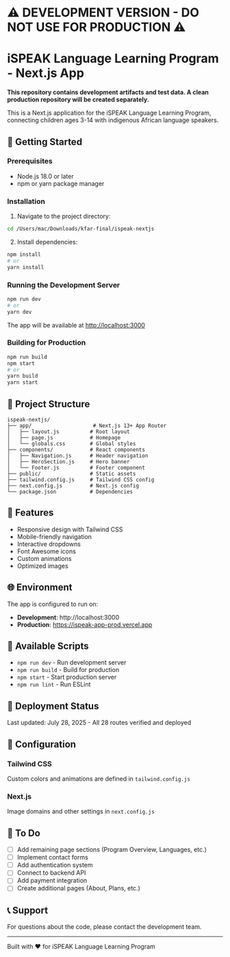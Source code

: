 # ⚠️ DEVELOPMENT VERSION - DO NOT USE FOR PRODUCTION ⚠️

# iSPEAK Language Learning Program - Next.js App

**This repository contains development artifacts and test data. A clean production repository will be created separately.**

This is a Next.js application for the iSPEAK Language Learning Program, connecting children ages 3-14 with indigenous African language speakers.

## 🚀 Getting Started

### Prerequisites
- Node.js 18.0 or later
- npm or yarn package manager

### Installation

1. Navigate to the project directory:
```bash
cd /Users/mac/Downloads/kfar-final/ispeak-nextjs
```

2. Install dependencies:
```bash
npm install
# or
yarn install
```

### Running the Development Server

```bash
npm run dev
# or
yarn dev
```

The app will be available at [http://localhost:3000](http://localhost:3000)

### Building for Production

```bash
npm run build
npm start
# or
yarn build
yarn start
```

## 📁 Project Structure

```
ispeak-nextjs/
├── app/                    # Next.js 13+ App Router
│   ├── layout.js          # Root layout
│   ├── page.js            # Homepage
│   └── globals.css        # Global styles
├── components/            # React components
│   ├── Navigation.js      # Header navigation
│   ├── HeroSection.js     # Hero banner
│   └── Footer.js          # Footer component
├── public/                # Static assets
├── tailwind.config.js     # Tailwind CSS config
├── next.config.js         # Next.js config
└── package.json           # Dependencies
```

## 🎨 Features

- Responsive design with Tailwind CSS
- Mobile-friendly navigation
- Interactive dropdowns
- Font Awesome icons
- Custom animations
- Optimized images

## 🌐 Environment

The app is configured to run on:
- **Development**: http://localhost:3000
- **Production**: https://ispeak-app-prod.vercel.app

## 📝 Available Scripts

- `npm run dev` - Run development server
- `npm run build` - Build for production
- `npm start` - Start production server
- `npm run lint` - Run ESLint

## 🚀 Deployment Status
Last updated: July 28, 2025 - All 28 routes verified and deployed

## 🔧 Configuration

### Tailwind CSS
Custom colors and animations are defined in `tailwind.config.js`

### Next.js
Image domains and other settings in `next.config.js`

## 🚧 To Do

- [ ] Add remaining page sections (Program Overview, Languages, etc.)
- [ ] Implement contact forms
- [ ] Add authentication system
- [ ] Connect to backend API
- [ ] Add payment integration
- [ ] Create additional pages (About, Plans, etc.)

## 📞 Support

For questions about the code, please contact the development team.

---
Built with ❤️ for iSPEAK Language Learning Program
